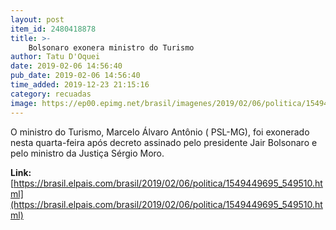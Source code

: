 ```yaml
---
layout: post
item_id: 2480418878
title: >-
    Bolsonaro exonera ministro do Turismo
author: Tatu D'Oquei
date: 2019-02-06 14:56:40
pub_date: 2019-02-06 14:56:40
time_added: 2019-12-23 21:15:16
category: recuadas
image: https://ep00.epimg.net/brasil/imagenes/2019/02/06/politica/1549449695_549510_1549452139_rrss_normal.jpg
---
```


O ministro do Turismo, Marcelo Álvaro Antônio ( PSL-MG), foi exonerado nesta quarta-feira após decreto assinado pelo presidente Jair Bolsonaro e pelo ministro da Justiça Sérgio Moro.

**Link:** [https://brasil.elpais.com/brasil/2019/02/06/politica/1549449695_549510.html](https://brasil.elpais.com/brasil/2019/02/06/politica/1549449695_549510.html)

